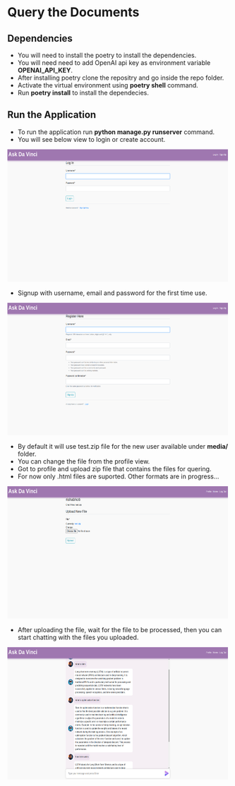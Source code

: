 # Query the Documents

## Dependencies

* You will need to install the poetry to install the dependencies.
* You will need need to add OpenAI api key as environment variable **OPENAI_API_KEY**.
* After installing poetry clone the repositry and go inside the repo folder.
* Activate the virtual environment using **poetry shell** command.
* Run **poetry install** to install the dependecies.

## Run the Application

* To run the application run **python manage.py runserver** command.
* You will see below view to login or create account.

<img src="screenshots/1.png" width = 500 height = 300></img>
<!-- ![login](screenshots/1.png) -->

* Signup with username, email and password for the first time use.

<img src="screenshots/2.png" width = 500 height = 300></img>

* By default it will use test.zip file for the new user available under **media/** folder.
* You can change the file from the profile view.
* Got to profile and upload zip file that contains the files for quering.
* For now only .html files are suported. Other formats are in progress...

<img src="screenshots/3.png" width = 500 height = 300></img>

* After uploading the file, wait for the file to be processed, then you can start chatting with the files you uploaded.

<img src="screenshots/4.png" width = 500 height = 300></img>